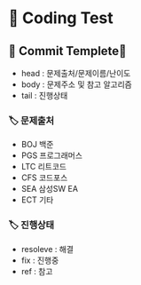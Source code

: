 <h1> 📑 Coding Test </h1>

## 🌹 Commit Templete🌹
- head : 문제출처/문제이름/난이도
- body : 문제주소 및 참고 알고리즘
- tail : 진행상태

### 🏷️ 문제출처
- BOJ 백준
- PGS 프로그래머스
- LTC 리트코드
- CFS 코드포스
- SEA 삼성SW EA
- ECT 기타

### 🏷️ 진행상태
- resoleve : 해결
- fix : 진행중
- ref : 참고
<!-- 🌻🌻🌺🌺🍒🍒🍎🍎 -->
